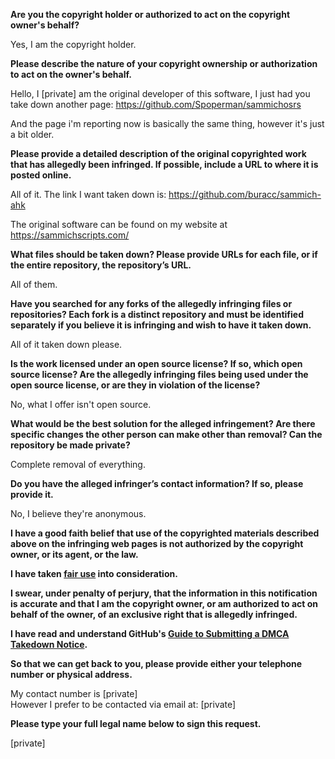 **Are you the copyright holder or authorized to act on the copyright owner's behalf?**

Yes, I am the copyright holder.

**Please describe the nature of your copyright ownership or authorization to act on the owner's behalf.**

Hello, I [private] am the original developer of this software, I just had you take down another page:
https://github.com/Spoperman/sammichosrs

And the page i'm reporting now is basically the same thing, however it's just a bit older.

**Please provide a detailed description of the original copyrighted work that has allegedly been infringed. If possible, include a URL to where it is posted online.**

All of it. The link I want taken down is: https://github.com/buracc/sammich-ahk

The original software can be found on my website at https://sammichscripts.com/

**What files should be taken down? Please provide URLs for each file, or if the entire repository, the repository’s URL.**

All of them.

**Have you searched for any forks of the allegedly infringing files or repositories? Each fork is a distinct repository and must be identified separately if you believe it is infringing and wish to have it taken down.**

All of it taken down please.

**Is the work licensed under an open source license? If so, which open source license? Are the allegedly infringing files being used under the open source license, or are they in violation of the license?**

No, what I offer isn't open source.

**What would be the best solution for the alleged infringement? Are there specific changes the other person can make other than removal? Can the repository be made private?**

Complete removal of everything.

**Do you have the alleged infringer’s contact information? If so, please provide it.**

No, I believe they're anonymous.

**I have a good faith belief that use of the copyrighted materials described above on the infringing web pages is not authorized by the copyright owner, or its agent, or the law.**

**I have taken <a href="https://www.lumendatabase.org/topics/22">fair use</a> into consideration.**

**I swear, under penalty of perjury, that the information in this notification is accurate and that I am the copyright owner, or am authorized to act on behalf of the owner, of an exclusive right that is allegedly infringed.**

**I have read and understand GitHub's <a href="https://help.github.com/articles/guide-to-submitting-a-dmca-takedown-notice/">Guide to Submitting a DMCA Takedown Notice</a>.**

**So that we can get back to you, please provide either your telephone number or physical address.**

My contact number is [private]  
However I prefer to be contacted via email at: [private]  

**Please type your full legal name below to sign this request.**

[private]  
